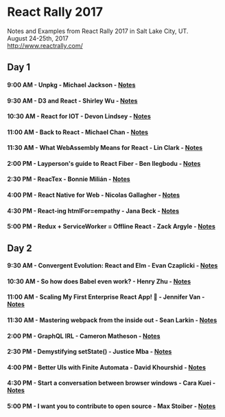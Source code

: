# React Rally 2017
Notes and Examples from React Rally 2017 in Salt Lake City, UT.<br>
August 24-25th, 2017 <br>
http://www.reactrally.com/

## Day 1

#### 9:00 AM - Unpkg - Michael Jackson - [Notes](notes/day1/unpkg.com.md)

#### 9:30 AM - D3 and React - Shirley Wu - [Notes](notes/day1/d3-and-react.md)

#### 10:30 AM - React for IOT - Devon Lindsey - [Notes](notes/day1/react-for-iot.md)

#### 11:00 AM - Back to React - Michael Chan - [Notes](notes/day1/back-to-react.md)

#### 11:30 AM - What WebAssembly Means for React - Lin Clark - [Notes](notes/day1/web-assembly.md)

#### 2:00 PM - Layperson's guide to React Fiber - Ben Ilegbodu - [Notes](notes/day1/react-fiber.md)

#### 2:30 PM - ReacTex - Bonnie Milián - [Notes](notes/day1/reactex.md)

#### 4:00 PM - React Native for Web - Nicolas Gallagher - [Notes](notes/day1/react-native-for-web.md)

#### 4:30 PM - React-ing htmlFor=empathy - Jana Beck - [Notes](notes/day1/diving-bell.md)

#### 5:00 PM - Redux + ServiceWorker = Offline React - Zack Argyle - [Notes](notes/day1/service-workers.md)

## Day 2

#### 9:30 AM - Convergent Evolution: React and Elm - Evan Czaplicki - [Notes](notes/day2/react-elm.md)

#### 10:30 AM - So how does Babel even work? - Henry Zhu - [Notes](notes/day2/how-babel-works.md)

#### 11:00 AM - Scaling My First Enterprise React App! 🐙 - Jennifer Van - [Notes](notes/day2/scaling-enterprise-react.md)

#### 11:30 AM - Mastering webpack from the inside out - Sean Larkin - [Notes](notes/day2/webpack.md)

#### 2:00 PM - GraphQL IRL - Cameron Matheson - [Notes](notes/day2/graphql.md)

#### 2:30 PM - Demystifying setState() - Justice Mba - [Notes](notes/day2/demystifying-set-state.md)

#### 4:00 PM - Better UIs with Finite Automata - David Khourshid - [Notes](notes/day2/finite-automata.md)

#### 4:30 PM - Start a conversation between browser windows - Cara Kuei - [Notes](notes/day2/post-message-and-react.md)

#### 5:00 PM - I want you to contribute to open source - Max Stoiber - [Notes](notes/day2/opensource.md)



